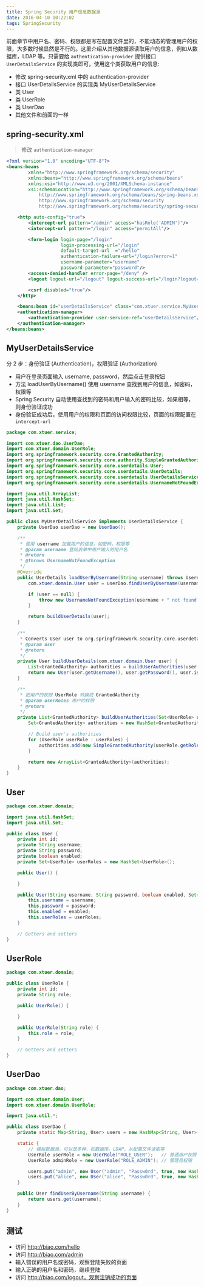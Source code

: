 ```yaml
---
title: Spring Security 用户信息数据源
date: 2016-04-10 10:22:02
tags: SpringSecurity
---
```


前面章节中用户名、密码、权限都是写在配置文件里的，不能动态的管理用户的权限，大多数时候显然是不行的。这里介绍从其他数据源读取用户的信息，例如从数据库，LDAP 等。只需要给 `authentication-provider` 提供接口 `UserDetailsService` 的实现类即可，使用这个类获取用户的信息:

* 修改 spring-security.xml 中的 authentication-provider
* 接口 UserDetailsService 的实现类 MyUserDetailsService
* 类 User
* 类 UserRole
* 类 UserDao
* 其他文件和前面的一样

<!--more-->

## spring-security.xml
> 修改 `authentication-manager`

```xml
<?xml version="1.0" encoding="UTF-8"?>
<beans:beans
        xmlns="http://www.springframework.org/schema/security"
        xmlns:beans="http://www.springframework.org/schema/beans"
        xmlns:xsi="http://www.w3.org/2001/XMLSchema-instance"
        xsi:schemaLocation="http://www.springframework.org/schema/beans
            http://www.springframework.org/schema/beans/spring-beans.xsd
            http://www.springframework.org/schema/security
            http://www.springframework.org/schema/security/spring-security.xsd">

    <http auto-config="true">
        <intercept-url pattern="/admin" access="hasRole('ADMIN')"/>
        <intercept-url pattern="/login" access="permitAll"/>

        <form-login login-page="/login"
                    login-processing-url="/login"
                    default-target-url  ="/hello"
                    authentication-failure-url="/login?error=1"
                    username-parameter="username"
                    password-parameter="password"/>
        <access-denied-handler error-page="/deny" />
        <logout logout-url="/logout" logout-success-url="/login?logout=1" />

        <csrf disabled="true"/>
    </http>

    <beans:bean id="userDetailsService" class="com.xtuer.service.MyUserDetailsService"/>
    <authentication-manager>
        <authentication-provider user-service-ref="userDetailsService"/>
    </authentication-manager>
</beans:beans>
```

## MyUserDetailsService
分 2 步：身份验证 (Authentication)，权限验证 (Authorization)

* 用户在登录页面输入 username, password，然后点击登录按钮
* 方法 loadUserByUsername() 使用 username 查找到用户的信息，如密码，权限等
* Spring Security 自动使用查找到的密码和用户输入的密码比较，如果相等，则身份验证成功
* 身份验证成功后，使用用户的权限和页面的访问权限比较，页面的权限配置在 `intercept-url`

```java
package com.xtuer.service;

import com.xtuer.dao.UserDao;
import com.xtuer.domain.UserRole;
import org.springframework.security.core.GrantedAuthority;
import org.springframework.security.core.authority.SimpleGrantedAuthority;
import org.springframework.security.core.userdetails.User;
import org.springframework.security.core.userdetails.UserDetails;
import org.springframework.security.core.userdetails.UserDetailsService;
import org.springframework.security.core.userdetails.UsernameNotFoundException;

import java.util.ArrayList;
import java.util.HashSet;
import java.util.List;
import java.util.Set;

public class MyUserDetailsService implements UserDetailsService {
    private UserDao userDao = new UserDao();

    /**
     * 使用 username 加载用户的信息，如密码，权限等
     * @param username 登陆表单中用户输入的用户名
     * @return
     * @throws UsernameNotFoundException
     */
    @Override
    public UserDetails loadUserByUsername(String username) throws UsernameNotFoundException {
        com.xtuer.domain.User user = userDao.findUserByUsername(username);

        if (user == null) {
            throw new UsernameNotFoundException(username + " not found!");
        }

        return buildUserDetails(user);
    }

    /**
     * Converts User user to org.springframework.security.core.userdetails.User
     * @param user
     * @return
     */
    private User buildUserDetails(com.xtuer.domain.User user) {
        List<GrantedAuthority> authorities = buildUserAuthorities(user.getUserRoles());
        return new User(user.getUsername(), user.getPassword(), user.isEnabled(), true, true, true, authorities);
    }

    /**
     * 把用户的权限 UserRole 转换成 GrantedAuthority
     * @param userRoles 用户的权限
     * @return
     */
    private List<GrantedAuthority> buildUserAuthorities(Set<UserRole> userRoles) {
        Set<GrantedAuthority> authorities = new HashSet<GrantedAuthority>();

        // Build user's authorities
        for (UserRole userRole : userRoles) {
            authorities.add(new SimpleGrantedAuthority(userRole.getRole()));
        }

        return new ArrayList<GrantedAuthority>(authorities);
    }
}
```

## User
```java
package com.xtuer.domain;

import java.util.HashSet;
import java.util.Set;

public class User {
    private int id;
    private String username;
    private String password;
    private boolean enabled;
    private Set<UserRole> userRoles = new HashSet<UserRole>();

    public User() {

    }

    public User(String username, String password, boolean enabled, Set<UserRole> userRoles) {
        this.username = username;
        this.password = password;
        this.enabled = enabled;
        this.userRoles = userRoles;
    }

    // Getters and setters
}
```

## UserRole
```java
package com.xtuer.domain;

public class UserRole {
    private int id;
    private String role;

    public UserRole() {

    }

    public UserRole(String role) {
        this.role = role;
    }

    // Getters and setters
}
```

## UserDao
```java
package com.xtuer.dao;

import com.xtuer.domain.User;
import com.xtuer.domain.UserRole;

import java.util.*;

public class UserDao {
    private static Map<String, User> users = new HashMap<String, User>();

    static {
        // 模拟数据源，可以是多种，如数据库，LDAP，从配置文件读取等
        UserRole userRole = new UserRole("ROLE_USER");   // 普通用户权限
        UserRole adminRole = new UserRole("ROLE_ADMIN"); // 管理员权限

        users.put("admin", new User("admin", "Passw0rd", true, new HashSet<UserRole>(Arrays.asList(adminRole))));
        users.put("alice", new User("alice", "Passw0rd", true, new HashSet<UserRole>(Arrays.asList(userRole))));
    }

    public User findUserByUsername(String username) {
        return users.get(username);
    }
}
```

## 测试
* 访问 http://biao.com/hello
* 访问 http://biao.com/admin
* 输入错误的用户名或密码，观察登陆失败的页面
* 输入正确的用户名和密码，继续登陆
* 访问 http://biao.com/logout，观察注销成功的页面

